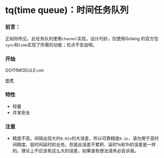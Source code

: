 # tq(time queue)：时间任务队列



### 前言：

​		正如你所见，此任务队列使用`channel`实现，设计巧妙，仅使用Golang 的官方包`sync`和`time`实现了所需的功能；优点不言自明。



### 开始

GO111MODULE=on

[参考](https://github.com/lysShub/tq/blob/master/test/test.go)

### 特性

- 轻量
- 并发安全

### 注意

- 精度不高，间隔出现大约`0.01s`的大误差，所以可靠精度`0.1s`，请勿用于高时间精度、低时间延时的业务。但是此误差不累积、延时1s和1h的误差是一样的。理论上不应该有这么大的误差，如果谁有想法请务必告诉我。